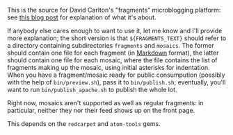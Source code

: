 This is the source for David Carlton's "fragments" microblogging platform: see [this blog post](http://malvasiabianca.org/archives/2011/11/fragments/) for explanation of what it's about.

If anybody else cares enough to want to use it, let me know and I'll provide more explanation; the short version is that `${FRAGMENTS_TEXT}` should refer to a directory containing subdirectories `fragments` and `mosaics`. The former should contain one file for each fragment (in [Markdown](http://daringfireball.net/projects/markdown/syntax) format), the latter should contain one file for each mosaic, where the file contains the list of fragments making up the mosaic, using initial asterisks for indentation. When you have a fragment/mosaic ready for public consumpution (possibly with the help of `bin/preview.sh`), pass it to `bin/publish.sh`; eventually, you'll want to run `bin/publish_apache.sh` to publish the whole lot.

Right now, mosaics aren't supported as well as regular fragments: in particular, neither they nor their feed shows up on the front page.

This depends on the `redcarpet` and `atom-tools` gems.
